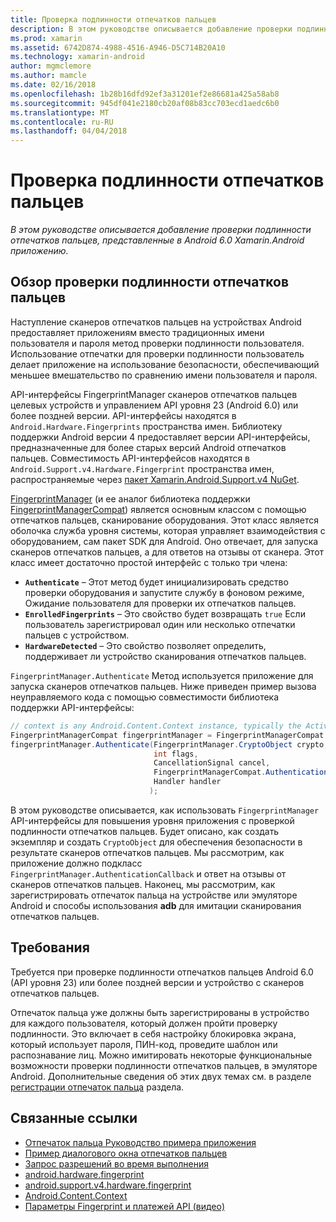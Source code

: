 ```yaml
---
title: Проверка подлинности отпечатков пальцев
description: В этом руководстве описывается добавление проверки подлинности отпечатков пальцев, представленные в Android 6.0 Xamarin.Android приложению.
ms.prod: xamarin
ms.assetid: 6742D874-4988-4516-A946-D5C714B20A10
ms.technology: xamarin-android
author: mgmclemore
ms.author: mamcle
ms.date: 02/16/2018
ms.openlocfilehash: 1b28b16dfd92ef3a31201ef2e86681a425a58ab8
ms.sourcegitcommit: 945df041e2180cb20af08b83cc703ecd1aedc6b0
ms.translationtype: MT
ms.contentlocale: ru-RU
ms.lasthandoff: 04/04/2018
---
```

# <a name="fingerprint-authentication"></a>Проверка подлинности отпечатков пальцев

_В этом руководстве описывается добавление проверки подлинности отпечатков пальцев, представленные в Android 6.0 Xamarin.Android приложению._


## <a name="fingerprint-authentication-overview"></a>Обзор проверки подлинности отпечатков пальцев

Наступление сканеров отпечатков пальцев на устройствах Android предоставляет приложениям вместо традиционных имени пользователя и пароля метод проверки подлинности пользователя. Использование отпечатки для проверки подлинности пользователь делает приложение на использование безопасности, обеспечивающий меньшее вмешательство по сравнению имени пользователя и пароля.

API-интерфейсы FingerprintManager сканеров отпечатков пальцев целевых устройств и управлением API уровня 23 (Android 6.0) или более поздней версии. API-интерфейсы находятся в `Android.Hardware.Fingerprints` пространства имен. Библиотеку поддержки Android версии 4 предоставляет версии API-интерфейсы, предназначенные для более старых версий Android отпечатков пальцев. Совместимость API-интерфейсов находятся в `Android.Support.v4.Hardware.Fingerprint` пространства имен, распространяемые через [пакет Xamarin.Android.Support.v4 NuGet](https://www.nuget.org/packages/Xamarin.Android.Support.v4/).

[FingerprintManager](http://developer.android.com/reference/android/hardware/fingerprint/FingerprintManager.html) (и ее аналог библиотека поддержки [FingerprintManagerCompat](http://developer.android.com/reference/android/support/v4/hardware/fingerprint/FingerprintManagerCompat.html)) является основным классом с помощью отпечатков пальцев, сканирование оборудования. Этот класс является оболочка служба уровня системы, которая управляет взаимодействия с оборудованием, сам пакет SDK для Android. Оно отвечает, для запуска сканеров отпечатков пальцев, а для ответов на отзывы от сканера. Этот класс имеет достаточно простой интерфейс с только три члена:

* **`Authenticate`** &ndash; Этот метод будет инициализировать средство проверки оборудования и запустите службу в фоновом режиме, Ожидание пользователя для проверки их отпечатков пальцев.
* **`EnrolledFingerprints`** &ndash; Это свойство будет возвращать `true` Если пользователь зарегистрировал один или несколько отпечатки пальцев с устройством.
* **`HardwareDetected`** &ndash; Это свойство позволяет определить, поддерживает ли устройство сканирования отпечатков пальцев.

`FingerprintManager.Authenticate` Метод используется приложение для запуска сканеров отпечатков пальцев. Ниже приведен пример вызова неуправляемого кода с помощью совместимости библиотека поддержки API-интерфейсы:

```csharp
// context is any Android.Content.Context instance, typically the Activity 
FingerprintManagerCompat fingerprintManager = FingerprintManagerCompat.From(context);
fingerprintManager.Authenticate(FingerprintManager.CryptoObject crypto,
                                int flags,
                                CancellationSignal cancel,
                                FingerprintManagerCompat.AuthenticationCallback callback,
                                Handler handler
                               );
```

В этом руководстве описывается, как использовать `FingerprintManager` API-интерфейсы для повышения уровня приложения с проверкой подлинности отпечатков пальцев. Будет описано, как создать экземпляр и создать `CryptoObject` для обеспечения безопасности в результате сканеров отпечатков пальцев. Мы рассмотрим, как приложение должно подкласс `FingerprintManager.AuthenticationCallback` и ответ на отзывы от сканеров отпечатков пальцев. Наконец, мы рассмотрим, как зарегистрировать отпечаток пальца на устройстве или эмуляторе Android и способы использования **adb** для имитации сканирования отпечатков пальцев.

## <a name="requirements"></a>Требования

Требуется при проверке подлинности отпечатков пальцев Android 6.0 (API уровня 23) или более поздней версии и устройство с сканеров отпечатков пальцев. 

Отпечаток пальца уже должны быть зарегистрированы в устройство для каждого пользователя, который должен пройти проверку подлинности. Это включает в себя настройку блокировка экрана, который использует пароля, ПИН-код, проведите шаблон или распознавание лиц. Можно имитировать некоторые функциональные возможности проверки подлинности отпечатков пальцев, в эмуляторе Android.  Дополнительные сведения об этих двух темах см. в разделе [регистрации отпечаток пальца](enrolling-fingerprint.md) раздела. 






## <a name="related-links"></a>Связанные ссылки

- [Отпечаток пальца Руководство примера приложения](https://developer.xamarin.com/samples/monodroid/FingerprintGuide/)
- [Пример диалогового окна отпечатков пальцев](https://developer.xamarin.com/samples/monodroid/android-m/FingerprintDialog/)
- [Запрос разрешений во время выполнения](http://developer.android.com/training/permissions/requesting.html)
- [android.hardware.fingerprint](http://developer.android.com/reference/android/hardware/fingerprint/package-summary.html)
- [android.support.v4.hardware.fingerprint](http://developer.android.com/reference/android/support/v4/hardware/fingerprint/package-summary.html)
- [Android.Content.Context](https://developer.xamarin.com/api/type/Android.Content.Context/)
- [Параметры Fingerprint и платежей API (видео)](https://youtu.be/VOn7VrTRlA4)

